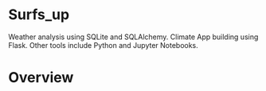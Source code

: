 # Surfs_up
 
Weather analysis using SQLite and SQLAlchemy. Climate App building using Flask. Other tools include Python and Jupyter Notebooks.

# Overview 


